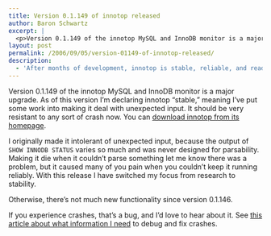 ```yaml
---
title: Version 0.1.149 of innotop released
author: Baron Schwartz
excerpt: |
  <p>Version 0.1.149 of the innotop MySQL and InnoDB monitor is a major upgrade.  As of this version I'm declaring innotop "stable," meaning I've put some work into making it deal with unexpected input.  It should be very resistant to any sort of crash now.  You can <a href="http://www.xaprb.com/innotop/">download innotop from its homepage</a>.</p>
layout: post
permalink: /2006/09/05/version-01149-of-innotop-released/
description:
  - 'After months of development, innotop is stable, reliable, and ready for you to use every day.  I think.'
---
```

Version 0.1.149 of the innotop MySQL and InnoDB monitor is a major upgrade. As of this version I&#8217;m declaring innotop &#8220;stable,&#8221; meaning I&#8217;ve put some work into making it deal with unexpected input. It should be very resistant to any sort of crash now. You can [download innotop from its homepage][1].

I originally made it intolerant of unexpected input, because the output of `SHOW INNODB STATUS` varies so much and was never designed for parsability. Making it die when it couldn&#8217;t parse something let me know there was a problem, but it caused many of you pain when you couldn&#8217;t keep it running reliably. With this release I have switched my focus from research to stability.

Otherwise, there&#8217;s not much new functionality since version 0.1.146.

If you experience crashes, that&#8217;s a bug, and I&#8217;d love to hear about it. See [this article about what information I need][2] to debug and fix crashes.

 [1]: /innotop/
 [2]: http://www.xaprb.com/blog/2006/08/02/what-to-do-when-innotop-crashes/